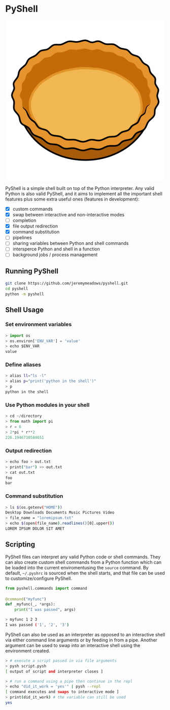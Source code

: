 # PyShell

![](pie_shell.png)

PyShell is a simple shell built on top of the Python interpreter.
Any valid Python is also valid PyShell, and it aims to implement all the important shell features plus some extra useful ones (features in development):
- [x] custom commands
- [x] swap between interactive and non-interactive modes
- [ ] completion
- [x] file output redirection
- [x] command substitution
- [ ] pipelines
- [ ] sharing variables between Python and shell commands
- [ ] intersperce Python and shell in a function
- [ ] background jobs / process management

## Running PyShell

```sh
git clone https://github.com/jeremymeadows/pyshell.git
cd pyshell
python -m pyshell
```

## Shell Usage

### Set environment variables
```python
> import os
> os.environ['ENV_VAR'] = 'value'
> echo $ENV_VAR
value
```

### Define aliases
```sh
> alias ll="ls -l"
> alias p="print('python in the shell')"
> p
python in the shell
```

### Use Python modules in your shell
```python
> cd ~/directory
> from math import pi
> r = 6
> 2*pi * r**2
226.1946710584651
```

### Output redirection
```sh
> echo foo > out.txt
> print("bar") >> out.txt
> cat out.txt
foo
bar
```

### Command substitution
```sh
> ls $(os.getenv("HOME"))
Desktop Downloads Documents Music Pictures Video
> file_name = "loremipsum.txt"
> echo $(open(file_name).readlines()[0].upper())
LOREM IPSUM DOLOR SIT AMET
```

## Scripting

PyShell files can interpret any valid Python code or shell commands.
They can also create custom shell commands from a Python function which can be loaded into the current enviromentusing the `source` command.
By default, `~/.pyshrc` is sourced when the shell starts, and that file can be used to customize/configure PyShell.

```python
from pyshell.commands import command

@command("myfunc")
def _myfunc(_, *args):
    print("I was passed", args)
```
```sh
> myfunc 1 2 3
I was passed ('1', '2', '3')
```

PyShell can also be used as an interpreter as opposed to an interactive shell via either command line arguments or by feeding in from a pipe.
Another argument can be used to swap into an interactive shell using the environment created.

```sh
> # execute a script passed in via file arguments
> pysh script.pysh
[ output of script and interpreter closes ]
```
```sh
> # run a command using a pipe then continue in the repl 
> echo "did_it_work = 'yes'" | pysh --repl
[ command executes and swaps to interactive mode ]
> print(did_it_work) # the variable can still be used
yes
```
